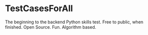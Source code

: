 # TestCasesForAll
The beginning to the backend Python skills test. Free to public, when finished. Open Source. Fun. Algorithm based.
